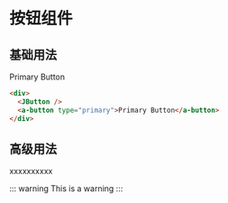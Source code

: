 # 按钮组件

## 基础用法

<script setup lang="ts">
</script>

<div>
  <JButton />
  <a-button type="primary">Primary Button</a-button>
</div>

```html
<div>
  <JButton />
  <a-button type="primary">Primary Button</a-button>
</div>
```

## 高级用法
xxxxxxxxxx

::: warning
This is a warning
:::